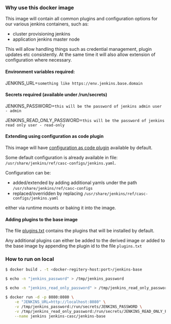 ### Why use this docker image

This image will contain all common plugins and configuration options for our various jenkins containers, such as:
- cluster provisioning jenkins
- application jenkins master node

This will allow handling things such as credential management, plugin updates etc consistently.
At the same time it will also allow extension of configuration where necessary.


#### Environment variables required:

JENKINS_URL=`something like https://env.jenkins.base.domain`

#### Secrets required (available under /run/secrets)

JENKINS_PASSWORD=`this will be the password of jenkins admin user - admin`

JENKINS_READ_ONLY_PASSWORD=`this will be the password of jenkins read only user - read-only`


#### Extending using configuration as code plugin

This image will have [configuration as code plugin](https://github.com/jenkinsci/configuration-as-code-plugin) available by default.

Some default configuration is already available in file: `/usr/share/jenkins/ref/casc-configs/jenkins.yaml`.

Configuration can be:

- added/extended by adding additional yamls under the path `/usr/share/jenkins/ref/casc-configs`
- replaced/overridden by replacing `/usr/share/jenkins/ref/casc-configs/jenkins.yaml`

either via runtime mounts or baking it into the image.


#### Adding plugins to the base image

The file [plugins.txt](./plugins.txt) contains the plugins that will be installed by default.

Any additional plugins can either be added to the derived image or added to the base image by appending the plugin id to the file `plugins.txt`


### How to run on local

```bash
$ docker build . -t <docker-regitery-host:port>/jenkins-base

$ echo -n "jenkins_password" > /tmp/jenkins_password

$ echo -n "jenkins_read_only_password" > /tmp/jenkins_read_only_password

$ docker run -d -p 8080:8080 \
    -e "JENKINS_URL=http://localhost:8080" \
    -v /tmp/jenkins_password:/run/secrets/JENKINS_PASSWORD \
    -v /tmp/jenkins_read_only_password:/run/secrets/JENKINS_READ_ONLY_PASSWORD \
    --name jenkins jenkins-casc/jenkins-base
```